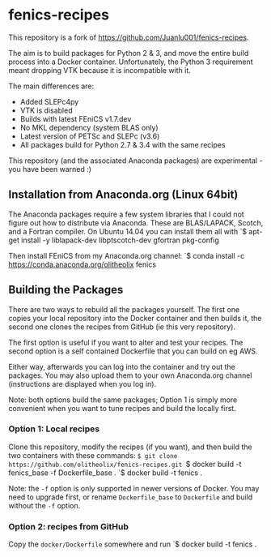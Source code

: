 # fenics-recipes

This repository is a fork of https://github.com/Juanlu001/fenics-recipes.

The aim is to build packages for Python 2 & 3, and move the entire build
process into a Docker container. Unfortunately, the Python 3 requirement meant
dropping VTK because it is incompatible with it.

The main differences are:

* Added SLEPc4py
* VTK is disabled
* Builds with latest FEniCS v1.7.dev
* No MKL dependency (system BLAS only)
* Latest version of PETSc and SLEPc (v3.6)
* All packages build for Python 2.7 & 3.4 with the same recipes

This repository (and the associated Anaconda packages) are
experimental - you have been warned :)


## Installation from Anaconda.org (Linux 64bit)

The Anaconda packages require a few system libraries that I could not figure
out how to distribute via Anaconda. These are BLAS/LAPACK, Scotch, and a
Fortran compiler. On Ubuntu 14.04 you can install them all with
`$ apt-get install -y liblapack-dev libptscotch-dev gfortran pkg-config

Then install FEniCS from my Anaconda.org channel:
`$ conda install -c https://conda.anaconda.org/olitheolix fenics


## Building the Packages

There are two ways to rebuild all the packages yourself. The first one copies
your local repository into the Docker container and then builds it, the second
one clones the recipes from GitHub (ie this very repository).

The first option is useful if you want to alter and test your recipes. The
second option is a self contained Dockerfile that you can build on eg AWS.

Either way, afterwards you can log into the container and try out the
packages. You may also upload them to your own Anaconda.org channel
(instructions are displayed when you log in).

Note: both options build the same packages; Option 1 is simply more convenient
when you want to tune recipes and build the locally first.


### Option 1: Local recipes

Clone this repository, modify the recipes (if you want), and then build the two
containers with these commands:
`$ git clone https://github.com/olitheolix/fenics-recipes.git
`$ docker build -t fenics_base -f Dockerfile_base .
`$ docker build -t fenics .

Note: the `-f` option is only supported in newer versions of Docker. You may
need to upgrade first, or rename `Dockerfile_base` to `Dockerfile` and build
without the `-f` option.


### Option 2: recipes from GitHub
Copy the `docker/Dockerfile` somewhere and run
`$ docker build -t fenics .
